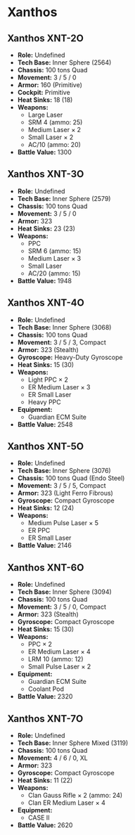 # Xanthos
## Xanthos XNT-2O
- **Role:** Undefined
- **Tech Base:** Inner Sphere (2564)
- **Chassis:** 100 tons Quad
- **Movement:** 3 / 5 / 0
- **Armor:** 160 (Primitive)
- **Cockpit:** Primitive
- **Heat Sinks:** 18 (18)
- **Weapons:**
  - Large Laser
  - SRM 4 (ammo: 25)
  - Medium Laser × 2
  - Small Laser × 2
  - AC/10 (ammo: 20)
- **Battle Value:** 1300

## Xanthos XNT-3O
- **Role:** Undefined
- **Tech Base:** Inner Sphere (2579)
- **Chassis:** 100 tons Quad
- **Movement:** 3 / 5 / 0
- **Armor:** 323
- **Heat Sinks:** 23 (23)
- **Weapons:**
  - PPC
  - SRM 6 (ammo: 15)
  - Medium Laser × 3
  - Small Laser
  - AC/20 (ammo: 15)
- **Battle Value:** 1948

## Xanthos XNT-4O
- **Role:** Undefined
- **Tech Base:** Inner Sphere (3068)
- **Chassis:** 100 tons Quad
- **Movement:** 3 / 5 / 3, Compact
- **Armor:** 323 (Stealth)
- **Gyroscope:** Heavy-Duty Gyroscope
- **Heat Sinks:** 15 (30)
- **Weapons:**
  - Light PPC × 2
  - ER Medium Laser × 3
  - ER Small Laser
  - Heavy PPC
- **Equipment:**
  - Guardian ECM Suite
- **Battle Value:** 2548

## Xanthos XNT-5O
- **Role:** Undefined
- **Tech Base:** Inner Sphere (3076)
- **Chassis:** 100 tons Quad (Endo Steel)
- **Movement:** 3 / 5 / 5, Compact
- **Armor:** 323 (Light Ferro Fibrous)
- **Gyroscope:** Compact Gyroscope
- **Heat Sinks:** 12 (24)
- **Weapons:**
  - Medium Pulse Laser × 5
  - ER PPC
  - ER Small Laser
- **Battle Value:** 2146

## Xanthos XNT-6O
- **Role:** Undefined
- **Tech Base:** Inner Sphere (3094)
- **Chassis:** 100 tons Quad
- **Movement:** 3 / 5 / 0, Compact
- **Armor:** 323 (Stealth)
- **Gyroscope:** Compact Gyroscope
- **Heat Sinks:** 15 (30)
- **Weapons:**
  - PPC × 2
  - ER Medium Laser × 4
  - LRM 10 (ammo: 12)
  - Small Pulse Laser × 2
- **Equipment:**
  - Guardian ECM Suite
  - Coolant Pod
- **Battle Value:** 2320

## Xanthos XNT-7O
- **Role:** Undefined
- **Tech Base:** Inner Sphere Mixed (3119)
- **Chassis:** 100 tons Quad
- **Movement:** 4 / 6 / 0, XL
- **Armor:** 323
- **Gyroscope:** Compact Gyroscope
- **Heat Sinks:** 11 (22)
- **Weapons:**
  - Clan Gauss Rifle × 2 (ammo: 24)
  - Clan ER Medium Laser × 4
- **Equipment:**
  - CASE II
- **Battle Value:** 2620

